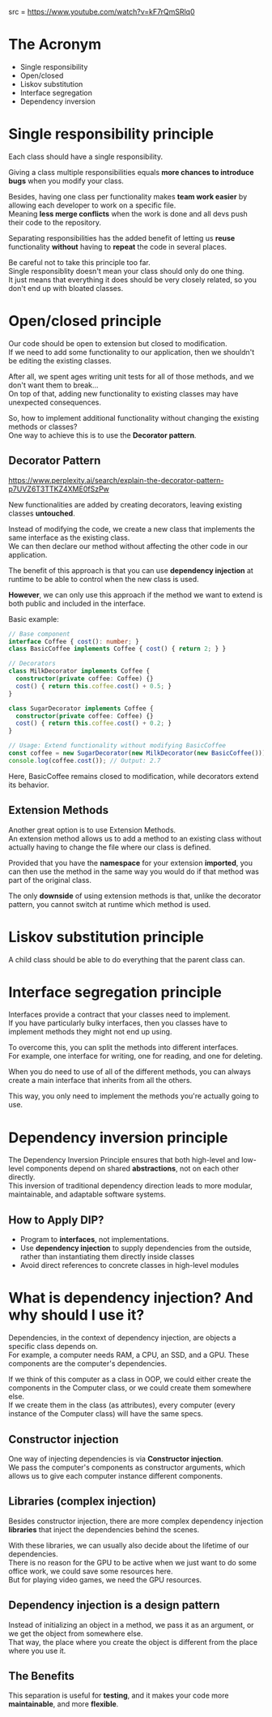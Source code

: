 src = https://www.youtube.com/watch?v=kF7rQmSRlq0

# The Acronym

- Single responsibility
- Open/closed
- Liskov substitution
- Interface segregation
- Dependency inversion

# Single responsibility principle

Each class should have a single responsibility.  

Giving a class multiple responsibilities equals **more chances to introduce bugs** when you modify your class.  

Besides, having one class per functionality makes **team work easier** by allowing each developer to work on a specific file.  
Meaning **less merge conflicts** when the work is done and all devs push their code to the repository.  

Separating responsibilities has the added benefit of letting us **reuse** functionality **without** having to **repeat** the code in several places.  

Be careful not to take this principle too far.  
Single responsiblity doesn't mean your class should only do one thing.  
It just means that everything it does should be very closely related, so you don't end up with bloated classes.  

# Open/closed principle

Our code should be open to extension but closed to modification.  
If we need to add some functionality to our application, then we shouldn't be editing the existing classes.  

After all, we spent ages writing unit tests for all of those methods, and we don't want them to break...  
On top of that, adding new functionality to existing classes may have unexpected consequences.  

So, how to implement additional functionality without changing the existing methods or classes?  
One way to achieve this is to use the **Decorator pattern**.  

## Decorator Pattern

https://www.perplexity.ai/search/explain-the-decorator-pattern-p7UVZ6T3TTKZ4XME0fSzPw  

New functionalities are added by creating decorators, leaving existing classes **untouched**.  

Instead of modifying the code, we create a new class that implements the same interface as the existing class.  
We can then declare our method without affecting the other code in our application.  

The benefit of this approach is that you can use **dependency injection** at runtime to be able to control when the new class is used.  

**However**, we can only use this approach if the method we want to extend is both public and included in the interface.  

Basic example:
```ts
// Base component  
interface Coffee { cost(): number; }  
class BasicCoffee implements Coffee { cost() { return 2; } }  

// Decorators  
class MilkDecorator implements Coffee {  
  constructor(private coffee: Coffee) {}  
  cost() { return this.coffee.cost() + 0.5; }  
}  

class SugarDecorator implements Coffee {  
  constructor(private coffee: Coffee) {}  
  cost() { return this.coffee.cost() + 0.2; }  
}  

// Usage: Extend functionality without modifying BasicCoffee  
const coffee = new SugarDecorator(new MilkDecorator(new BasicCoffee()));  
console.log(coffee.cost()); // Output: 2.7  
```
Here, BasicCoffee remains closed to modification, while decorators extend its behavior.

## Extension Methods

Another great option is to use Extension Methods.  
An extension method allows us to add a method to an existing class without actually having to change the file where our class is defined.    

Provided that you have the **namespace** for your extension **imported**, you can then use the method in the same way you would do if that method was part of the original class.  

The only **downside** of using extension methods is that, unlike the decorator pattern, you cannot switch at runtime which method is used.  

# Liskov substitution principle

A child class should be able to do everything that the parent class can.  

# Interface segregation principle

Interfaces provide a contract that your classes need to implement.  
If you have particularly bulky interfaces, then you classes have to implement methods they might not end up using.  

To overcome this, you can split the methods into different interfaces.  
For example, one interface for writing, one for reading, and one for deleting.  

When you do need to use of all of the different methods, you can always create a main interface that inherits from all the others.  

This way, you only need to implement the methods you're actually going to use.  

# Dependency inversion principle

The Dependency Inversion Principle ensures that both high-level and low-level components depend on shared **abstractions**, not on each other directly.   
This inversion of traditional dependency direction leads to more modular, maintainable, and adaptable software systems.

## How to Apply DIP? 

- Program to **interfaces**, not implementations.
- Use **dependency injection** to supply dependencies from the outside, rather than instantiating them directly inside classes
- Avoid direct references to concrete classes in high-level modules

# What is dependency injection? And why should I use it?

Dependencies, in the context of dependency injection, are  objects a specific class depends on.  
For example, a computer needs RAM, a CPU, an SSD, and a GPU. These components are the computer's dependencies.  

If we think of this computer as a class in OOP, we could either create the components in the Computer class, or we could create them somewhere else.  
If we create them in the class (as attributes), every computer (every instance of the Computer class) will have the same specs.  

## Constructor injection

One way of injecting dependencies is via **Constructor injection**.  
We pass the computer's components as constructor arguments, which allows us to give each computer instance different components.  

## Libraries (complex injection)

Besides constructor injection, there are more complex dependency injection **libraries** that inject the dependencies behind the scenes.  

With these libraries, we can usually also decide about the lifetime of our dependencies.  
There is no reason for the GPU to be active when we just want to do some office work, we could save some resources here.  
But for playing video games, we need the GPU resources.

## Dependency injection is a design pattern

Instead of initializing an object in a method, we pass it as an argument, or we get the object from somewhere else.  
That way, the place where you create the object is different from the place where you use it.  

## The Benefits

This separation is useful for **testing**, and it makes your code more **maintainable**, and  more **flexible**.  

